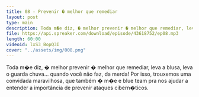 ```yaml
---
title: 08 - Prevenir � melhor que remediar
layout: post
type: main
description: Toda m�e diz, � melhor prevenir � melhor que remediar, leva a blusa, leva o guarda chuva... quando você não faz, da merda! Por isso, trouxemos uma convidada maravilhosa, que também � m�e e blue team pra nos ajudar a entender a importância de prevenir ataques cibern�ticos.
file: https://api.spreaker.com/download/episode/43618752/ep08.mp3
length: 60:00
videoid: lxS3_BopQ3I
cover: "../assets/img/008.png"
---
```


Toda m�e diz, � melhor prevenir � melhor que remediar, leva a blusa, leva o guarda chuva... quando você não faz, da merda! Por isso, trouxemos uma convidada maravilhosa, que também � m�e e blue team pra nos ajudar a entender a importância de prevenir ataques cibern�ticos.